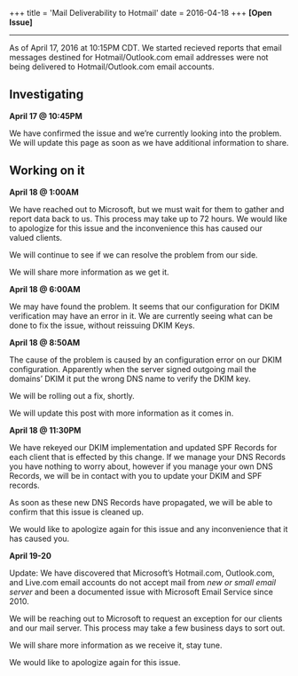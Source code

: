 +++
title = 'Mail Deliverability to Hotmail'
date = 2016-04-18
+++
**[Open Issue]**

---

As of April 17, 2016 at 10:15PM CDT. We started recieved reports that email messages destined for Hotmail/Outlook.com email addresses were not being delivered to Hotmail/Outlook.com email accounts.

## Investigating

**April 17 @ 10:45PM**

We have confirmed the issue and we’re currently looking into the problem. We will update this page as soon as we have additional information to share.

## Working on it

**April 18 @ 1:00AM**

We have reached out to Microsoft, but we must wait for them to gather and report data back to us. This process may take up to 72 hours. We would like to apologize for this issue and the inconvenience this has caused our valued clients.

We will continue to see if we can resolve the problem from our side.

We will share more information as we get it.

**April 18 @ 6:00AM**

We may have found the problem. It seems that our configuration for DKIM verification may have an error in it. We are currently seeing what can be done to fix the issue, without reissuing DKIM Keys.

**April 18 @ 8:50AM**

The cause of the problem is caused by an configuration error on our DKIM configuration. Apparently when the server signed outgoing mail the domains’ DKIM it put the wrong DNS name to verify the DKIM key.

We will be rolling out a fix, shortly.

We will update this post with more information as it comes in.

**April 18 @ 11:30PM**

We have rekeyed our DKIM implementation and updated SPF Records for each client that is effected by this change. If we manage your DNS Records you have nothing to worry about, however if you manage your own DNS Records, we will be in contact with you to update your DKIM and SPF records.

As soon as these new DNS Records have propagated, we will be able to confirm that this issue is cleaned up.

We would like to apologize again for this issue and any inconvenience that it has caused you.

**April 19-20**

Update: We have discovered that Microsoft’s Hotmail.com, Outlook.com, and Live.com email accounts do not accept mail from _new or small email server_ and been a documented issue with Microsoft Email Service since 2010.

We will be reaching out to Microsoft to request an exception for our clients and our mail server. This process may take a few business days to sort out.

We will share more information as we receive it, stay tune.

We would like to apologize again for this issue.